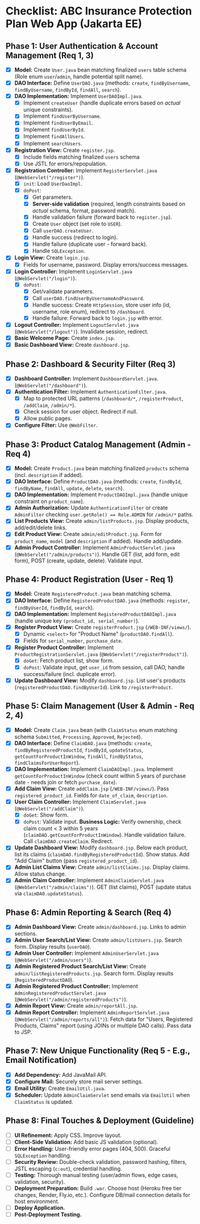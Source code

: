 # Checklist: ABC Insurance Protection Plan Web App (Jakarta EE)

## Phase 1: User Authentication & Account Management (Req 1, 3)

-   [x] **Model:** Create `User.java` bean matching finalized `users` table schema  (Role enum `user`/`admin`, handle potential split name).
-   [x] **DAO Interface:** Define `UserDAO.java` (methods: `create`, `findByUsername`, `findByUsername`, `findById`, `findAll`, `search`).
-   [x] **DAO Implementation:** Implement `UserDAOImpl.java`.
    -   [x] Implement `createUser` (handle duplicate errors based on *actual* unique constraints).
    -   [x] Implement `findUserByUsername`.
    -   [x] Implement `findUserByEmail`.
    -   [x] Implement `findUserById`.
    -   [x] Implement `findAllUsers`.
    -   [x] Implement `searchUsers`.
-   [x] **Registration View:** Create `register.jsp`.
    -   [x] Include fields matching finalized `users` schema
    -   [x] Use JSTL for errors/repopulation.
-   [x] **Registration Controller:** Implement `RegisterServlet.java` (`@WebServlet("/register")`).
    -   [x] `init`: Load `UserDaoImpl`.
    -   [x] `doPost`:
        -   [x] Get parameters.
        -   [x] **Server-side validation** (required, length constraints based on *actual* schema, format, password match).
        -   [x] Handle validation failure (forward back to `register.jsp`).
        -   [x] Create `User` object (set role to `USER`).
        -   [x] Call `userDAO.createUser`.
        -   [x] Handle success (redirect to login).
        -   [x] Handle failure (duplicate user - forward back).
        -   [x] Handle `SQLException`.
-   [x] **Login View:** Create `login.jsp`.
    -   [x] Fields for username, password. Display errors/success messages.
-   [x] **Login Controller:** Implement `LoginServlet.java` (`@WebServlet("/login")`).
    -   [x] `doPost`:
        -   [x] Get/validate parameters.
        -   [x] Call `userDAO.findUserByUsernameAndPassword`.
        -   [x] Handle success: Create `HttpSession`, store user info (id, username, role enum), redirect to `/dashboard`.
        -   [x] Handle failure: Forward back to `login.jsp` with error.
-   [x] **Logout Controller:** Implement `LogoutServlet.java` (`@WebServlet("/logout")`). Invalidate session, redirect.
-   [x] **Basic Welcome Page:** Create `index.jsp`.
-   [x] **Basic Dashboard View:** Create `dashboard.jsp`.

## Phase 2: Dashboard & Security Filter (Req 3)
-   [x] **Dashboard Controller:** Implement `DashboardServlet.java`. (`@WebServlet("/dashboard")`).
-   [x] **Authentication Filter:** Implement `AuthenticationFilter.java`.
    -   [x] Map to protected URL patterns (`/dashboard/*`, `/registerProduct`, `/addClaim`, `/admin/*`).
    -   [x] Check session for user object. Redirect if null.
    -   [x] Allow public pages.
-   [x] **Configure Filter:** Use `@WebFilter`.

## Phase 3: Product Catalog Management (Admin - Req 4)

-   [x] **Model:** Create `Product.java` bean matching finalized `products` schema (incl. `description` if added).
-   [x] **DAO Interface:** Define `ProductDAO.java` (methods: `create`, `findById`, `findByName`, `findAll`, `update`, `delete`, `search`).
-   [x] **DAO Implementation:** Implement `ProductDAOImpl.java` (handle unique constraint on `product_name`).
-   [x] **Admin Authorization:** Update `AuthenticationFilter` or create `AdminFilter` checking `user.getRole() == Role.ADMIN` for `/admin/*` paths.
-   [x] **List Products View:** Create `admin/listProducts.jsp`. Display products, add/edit/delete links.
-   [x] **Edit Product View:** Create `admin/editProduct.jsp`. Form for `product_name`, `model` (and `description` if added). Handle add/update.
-   [x] **Admin Product Controller:** Implement `AdminProductServlet.java` (`@WebServlet("/admin/products")`). Handle GET (list, add form, edit form), POST (create, update, delete). Validate input.

## Phase 4: Product Registration (User - Req 1)

-   [x] **Model:** Create `RegisteredProduct.java` bean matching schema.
-   [x] **DAO Interface:** Define `RegisteredProductDAO.java` (methods: `register`, `findByUserId`, `findById`, `search`).
-   [x] **DAO Implementation:** Implement `RegisteredProductDAOImpl.java` (handle unique key `(product_id, serial_number)`).
-   [x] **Register Product View:** Create `registerProduct.jsp` (`/WEB-INF/views/`).
    -   [x] Dynamic `<select>` for "Product Name" (`productDAO.findAll`).
    -   [x] Fields for `serial_number`, `purchase_date`.
-   [x] **Register Product Controller:** Implement `ProductRegistrationServlet.java` (`@WebServlet("/registerProduct")`).
    -   [x] `doGet`: Fetch product list, show form.
    -   [x] `doPost`: Validate input, get `user_id` from session, call DAO, handle success/failure (incl. duplicate error).
-   [x] **Update Dashboard View:** Modify `dashboard.jsp`. List user's products (`registeredProductDAO.findByUserId`). Link to `/registerProduct`.

## Phase 5: Claim Management (User & Admin - Req 2, 4)

-   [x] **Model:** Create `Claim.java` bean (with `ClaimStatus` enum matching schema `Submitted`, `Processing`, `Approved`, `Rejected`).
-   [x] **DAO Interface:** Define `ClaimDAO.java` (methods: `create`, `findByRegisteredProductId`, `findById`, `updateStatus`, `getCountForProductInWindow`, `findAll`, `findByStatus`, `findClaimsForUserReport`).
-   [x] **DAO Implementation:** Implement `ClaimDAOImpl.java`. Implement `getCountForProductInWindow` (check count within 5 years of purchase date - needs join or fetch `purchase_date`).
-   [x] **Add Claim View:** Create `addClaim.jsp` (`/WEB-INF/views/`). Pass `registered_product_id`. Fields for `date_of_claim`, `description`.
-   [x] **User Claim Controller:** Implement `ClaimServlet.java` (`@WebServlet("/addClaim")`).
    -   [x] `doGet`: Show form.
    -   [x] `doPost`: Validate input. **Business Logic:** Verify ownership, check claim count < 3 within 5 years (`claimDAO.getCountForProductInWindow`). Handle validation failure. Call `claimDAO.createClaim`. Redirect.
-   [x] **Update Dashboard View:** Modify `dashboard.jsp`. Below each product, list its claims (`claimDAO.findByRegisteredProductId`). Show status. Add "Add Claim" button (pass `registered_product_id`).
-   [x] **Admin List Claims View:** Create `admin/listClaims.jsp`. Display claims. Allow status change.
-   [x] **Admin Claim Controller:** Implement `AdminClaimServlet.java` (`@WebServlet("/admin/claims")`). GET (list claims), POST (update status via `claimDAO.updateStatus`).

## Phase 6: Admin Reporting & Search (Req 4)

-   [x] **Admin Dashboard View:** Create `admin/dashboard.jsp`. Links to admin sections.
-   [x] **Admin User Search/List View:** Create `admin/listUsers.jsp`. Search form. Display results (`userDAO`).
-   [x] **Admin User Controller:** Implement `AdminUserServlet.java` (`@WebServlet("/admin/users")`).
-   [x] **Admin Registered Product Search/List View:** Create `admin/listRegisteredProducts.jsp`. Search form. Display results (`RegisteredProductDAO`).
-   [x] **Admin Registered Product Controller:** Implement `AdminRegisteredProductServlet.java` (`@WebServlet("/admin/registeredProducts")`).
-   [x] **Admin Report View:** Create `admin/reportAll.jsp`.
-   [x] **Admin Report Controller:** Implement `AdminReportServlet.java` (`@WebServlet("/admin/reports/all")`). Fetch data for "Users, Registered Products, Claims" report (using JOINs or multiple DAO calls). Pass data to JSP.

## Phase 7: New Unique Functionality (Req 5 - E.g., Email Notification)

-   [x] **Add Dependency:** Add JavaMail API.
-   [x] **Configure Mail:** Securely store mail server settings.
-   [x] **Email Utility:** Create `EmailUtil.java`.
-   [x] **Scheduler:** Update `AdminClaimServlet` send emails via `EmailUtil` when `ClaimStatus` is updated.

## Phase 8: Final Touches & Deployment (Guideline)

-   [ ] **UI Refinement:** Apply CSS. Improve layout.
-   [ ] **Client-Side Validation:** Add basic JS validation (optional).
-   [ ] **Error Handling:** User-friendly error pages (404, 500). Graceful `SQLException` handling.
-   [ ] **Security Review:** Double-check validation, password hashing, filters, JSTL escaping (`c:out`), credential handling.
-   [ ] **Testing:** Thorough manual testing (user/admin flows, edge cases, validation, security).
-   [ ] **Deployment Preparation:** Build `.war`. Choose host (Heroku free tier changes, Render, Fly.io, etc.). Configure DB/mail connection details for host environment.
-   [ ] **Deploy Application.**
-   [ ] **Post-Deployment Testing.**
